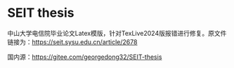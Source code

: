 # SEIT thesis

中山大学电信院毕业论文Latex模版，针对TexLive2024版报错进行修复。原文件链接为：https://seit.sysu.edu.cn/article/2678

国内源：https://gitee.com/georgedong32/SEIT-thesis